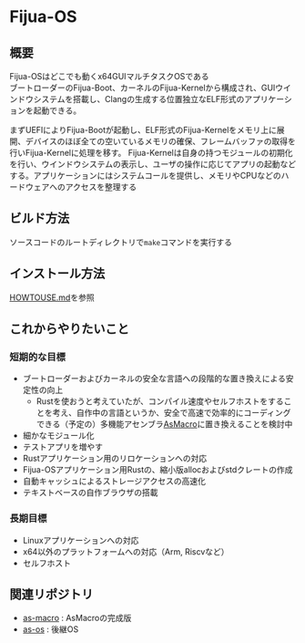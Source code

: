 # Fijua-OS
## 概要
Fijua-OSはどこでも動くx64GUIマルチタスクOSである  
ブートローダーのFijua-Boot、カーネルのFijua-Kernelから構成され、GUIウインドウシステムを搭載し、Clangの生成する位置独立なELF形式のアプリケーションを起動できる。  

まずUEFIによりFijua-Bootが起動し、ELF形式のFijua-Kernelをメモリ上に展開、デバイスのほぼ全ての空いているメモリの確保、フレームバッファの取得を行いFijua-Kernelに処理を移す。
Fijua-Kernelは自身の持つモジュールの初期化を行い、ウインドウシステムの表示し、ユーザの操作に応じてアプリの起動などする。アプリケーションにはシステムコールを提供し、メモリやCPUなどのハードウェアへのアクセスを整理する  

## ビルド方法
ソースコードのルートディレクトリで`make`コマンドを実行する

## インストール方法
[HOWTOUSE.md](HOWTOUSE.md)を参照

## これからやりたいこと
### 短期的な目標
- ブートローダーおよびカーネルの安全な言語への段階的な置き換えによる安定性の向上
    - Rustを使おうと考えていたが、コンパイル速度やセルフホストをすることを考え、自作中の言語というか、安全で高速で効率的にコーディングできる（予定の）多機能アセンブラ[AsMacro](https://github.com/kntt32/AsMacro-lang)に置き換えることを検討中
- 細かなモジュール化
- テストアプリを増やす
- Rustアプリケーション用のリロケーションへの対応
- Fijua-OSアプリケーション用Rustの、縮小版allocおよびstdクレートの作成
- 自動キャッシュによるストレージアクセスの高速化
- テキストベースの自作ブラウザの搭載
### 長期目標
- Linuxアプリケーションへの対応
- x64以外のプラットフォームへの対応（Arm, Riscvなど）
- セルフホスト

## 関連リポジトリ
- [as-macro](https://www.github.com/kntt32/as-macro) : AsMacroの完成版
- [as-os](https://www.github.com/kntt32/as-os) : 後継OS
